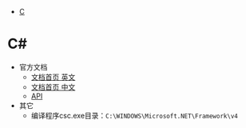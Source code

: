 <!-- TOC -->

- [C](#c)

<!-- /TOC -->

# C#

- 官方文档
    - [文档首页 英文](https://docs.microsoft.com/en-us/)
    - [文档首页 中文](https://docs.microsoft.com/zh-cn/)
    - [API](https://docs.microsoft.com/zh-cn/dotnet/api/)
- 其它
    - 编译程序csc.exe目录：`C:\WINDOWS\Microsoft.NET\Framework\v4`





